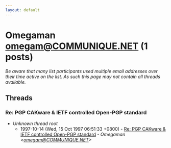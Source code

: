 ```yaml
---
layout: default
---
```


# Omegaman <omegam@COMMUNIQUE.NET> (1 posts)

_Be aware that many list participants used multiple email addresses over their time active on the list. As such this page may not contain all threads available._

## Threads

### Re: PGP CAKware & IETF controlled Open-PGP standard
+ _Unknown thread root_
  + 1997-10-14 (Wed, 15 Oct 1997 06:51:33 +0800) - [Re: PGP CAKware & IETF controlled Open-PGP standard](/archive/1997/10/f18507aeeb42b43bb50bffa278a126fc026d8a2c3c840f944f0e13f02171a7d3) - _Omegaman \<omegam@COMMUNIQUE.NET\>_

